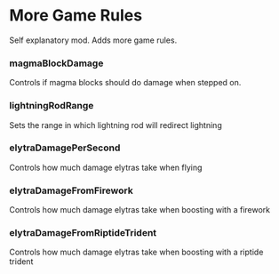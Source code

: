 # More Game Rules

Self explanatory mod. Adds more game rules.

### magmaBlockDamage
Controls if magma blocks should do damage when stepped on.

### lightningRodRange
Sets the range in which lightning rod will redirect lightning

### elytraDamagePerSecond
Controls how much damage elytras take when flying

### elytraDamageFromFirework
Controls how much damage elytras take when boosting with a firework

### elytraDamageFromRiptideTrident
Controls how much damage elytras take when boosting with a riptide trident
